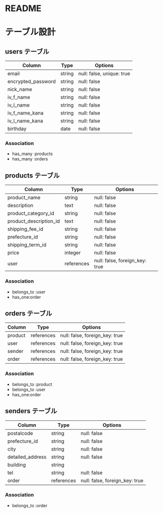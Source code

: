 # README


# テーブル設計

## users テーブル

| Column             | Type   | Options                    |
| ------------------ | ------ | -------------------------- |
| email              | string | null: false,  unique: true |
| encrypted_password | string | null: false                |
| nick_name          | string | null: false                |
| iv_f_name          | string | null: false                |
| iv_l_name          | string | null: false                |
| iv_f_name_kana     | string | null: false                |
| iv_l_name_kana     | string | null: false                |
| birthday           | date   | null: false                |

### Association

- has_many :products
- has_many :orders






## products テーブル

| Column                | Type       | Options                        |
| --------------------  | ---------- | ------------------------------ |
| product_name          | string     | null: false                    |
| description           | text       | null: false                    |
| product_category_id   | string     | null: false                    |
| product_description_id| text       | null: false                    |
| shipping_fee_id       | string     | null: false                    |
| prefecture_id         | string     | null: false                    |
| shipping_term_id      | string     | null: false                    |
| price                 | integer    | null: false                    |
| user                  | references | null: false, foreign_key: true |





### Association

- belongs_to :user
- has_one:order






## orders テーブル

| Column    | Type       | Options                        |
| --------- | ---------- | ------------------------------ |
| product   | references | null: false, foreign_key: true |
| user      | references | null: false, foreign_key: true |
| sender    | references | null: false, foreign_key: true |
| order     | references | null: false, foreign_key: true |
### Association

- belongs_to :product
- belongs_to :user
- has_one:order

## senders テーブル

| Column             | Type       | Options                        |
| ------------------ | ---------- | ------------------------------ |
| postalcode         | string     | null: false                    |
| prefecture_id      | string     | null: false                    |
| city               | string     | null: false                    |
| detailed_address   | string     | null: false                    |
| building           | string     |                                |
| tel                | string     | null: false                    |
| order              | references | null: false, foreign_key: true |


### Association

<!-- - belongs_to :product -->
- belongs_to :order
